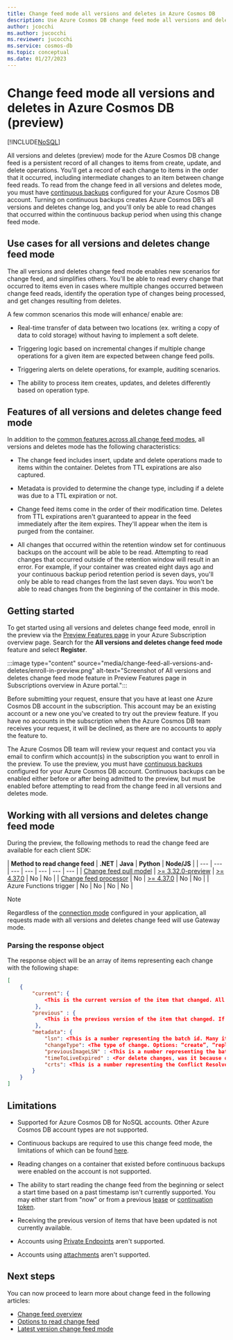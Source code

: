 ```yaml
---
title: Change feed mode all versions and deletes in Azure Cosmos DB 
description: Use Azure Cosmos DB change feed mode all versions and deletes to track changes in documents from create, update, or delete operations  
author: jcocchi
ms.author: jucocchi
ms.reviewer: jucocchi
ms.service: cosmos-db
ms.topic: conceptual
ms.date: 01/27/2023
---
```

# Change feed mode all versions and deletes in Azure Cosmos DB (preview)
[!INCLUDE[NoSQL](../includes/appliesto-nosql.md)]

All versions and deletes (preview) mode for the Azure Cosmos DB change feed is a persistent record of all changes to items from create, update, and delete operations. You'll get a record of each change to items in the order that it occurred, including intermediate changes to an item between change feed reads. To read from the change feed in all versions and deletes mode, you must have [continuous backups](../continuous-backup-restore-introduction.md) configured for your Azure Cosmos DB account. Turning on continuous backups creates Azure Cosmos DB’s all versions and deletes change log, and you'll only be able to read changes that occurred within the continuous backup period when using this change feed mode.

## Use cases for all versions and deletes change feed mode

The all versions and deletes change feed mode enables new scenarios for change feed, and simplifies others. You'll be able to read every change that occurred to items even in cases where multiple changes occurred between change feed reads, identify the operation type of changes being processed, and get changes resulting from deletes. 

A few common scenarios this mode will enhance/ enable are: 

* Real-time transfer of data between two locations (ex. writing a copy of data to cold storage) without having to implement a soft delete.

* Triggering logic based on incremental changes if multiple change operations for a given item are expected between change feed polls.

* Triggering alerts on delete operations, for example, auditing scenarios.

* The ability to process item creates, updates, and deletes differently based on operation type.

## Features of all versions and deletes change feed mode

In addition to the [common features across all change feed modes](../change-feed.md#features-of-change-feed), all versions and deletes mode has the following characteristics:

* The change feed includes insert, update and delete operations made to items within the container. Deletes from TTL expirations are also captured.

* Metadata is provided to determine the change type, including if a delete was due to a TTL expiration or not.

* Change feed items come in the order of their modification time. Deletes from TTL expirations aren't guaranteed to appear in the feed immediately after the item expires. They'll appear when the item is purged from the container. 

* All changes that occurred within the retention window set for continuous backups on the account will be able to be read. Attempting to read changes that occurred outside of the retention window will result in an error. For example, if your container was created eight days ago and your continuous backup period retention period is seven days, you'll only be able to read changes from the last seven days. You won't be able to read changes from the beginning of the container in this mode.

## Getting started

To get started using all versions and deletes change feed mode, enroll in the preview via the [Preview Features page](../../azure-resource-manager/management/preview-features.md) in your Azure Subscription overview page. Search for the **All versions and deletes change feed mode** feature and select **Register**.

:::image type="content" source="media/change-feed-all-versions-and-deletes/enroll-in-preview.png" alt-text="Screenshot of All versions and deletes change feed mode feature in Preview Features page in Subscriptions overview in Azure portal.":::

Before submitting your request, ensure that you have at least one Azure Cosmos DB account in the subscription. This account may be an existing account or a new one you've created to try out the preview feature. If you have no accounts in the subscription when the Azure Cosmos DB team receives your request, it will be declined, as there are no accounts to apply the feature to.

The Azure Cosmos DB team will review your request and contact you via email to confirm which account(s) in the subscription you want to enroll in the preview. To use the preview, you must have [continuous backups](../continuous-backup-restore-introduction.md) configured for your Azure Cosmos DB account. Continuous backups can be enabled either before or after being admitted to the preview, but must be enabled before attempting to read from the change feed in all versions and deletes mode.

## Working with all versions and deletes change feed mode

During the preview, the following methods to read the change feed are available for each client SDK:

| **Method to read change feed** | **.NET** | **Java** | **Python** | **Node/JS** |
| --- | --- | --- | --- | --- | --- | --- |
| [Change feed pull model](change-feed-pull-model.md) | [>= 3.32.0-preview](https://www.nuget.org/packages/Microsoft.Azure.Cosmos/3.17.0-preview) | [>= 4.37.0](https://mvnrepository.com/artifact/com.azure/azure-cosmos/4.37.0) |  No  |  No  |
| [Change feed processor](change-feed-processor.md) | No | [>= 4.37.0](https://mvnrepository.com/artifact/com.azure/azure-cosmos/4.37.0) | No | No |
| Azure Functions trigger | No | No | No | No |

> [!NOTE]
> Regardless of the [connection mode](sdk-connection-modes.md#available-connectivity-modes) configured in your application, all requests made with all versions and deletes change feed will use Gateway mode.

### Parsing the response object

The response object will be an array of items representing each change with the following shape:

```json
[
    {  
        "current": { 
            <This is the current version of the item that changed. All of the properties of your item will appear here. This will be empty for delete operations.>
         },  
        "previous" : { 
            <This is the previous version of the item that changed. If the change was a delete operation, the item that was deleted will appear here. This will be empty for create and replace operations.>
         },  
        "metadata": {
            "lsn": <This is a number representing the batch id. Many items may have the same lsn.>, 
            "changeType": <The type of change. Options: “create”, “replace”, “delete”>, 
            "previousImageLSN" : <This is a number representing the batch id of the change prior to this one.>, 
            "timeToLiveExpired" : <For delete changes, was it because of a TTL expiration or not? Options: “true”, “false”>, 
            "crts": <This is a number representing the Conflict Resolved Timestamp. It has the same format as _ts.> 
        } 
    }
]
```

## Limitations

* Supported for Azure Cosmos DB for NoSQL accounts. Other Azure Cosmos DB account types are not supported.

* Continuous backups are required to use this change feed mode, the limitations of which can be found [here](../continuous-backup-restore-introduction.md#current-limitations).

* Reading changes on a container that existed before continuous backups were enabled on the account is not supported.

* The ability to start reading the change feed from the beginning or select a start time based on a past timestamp isn't currently supported. You may either start from "now" or from a previous [lease](change-feed-processor.md#components-of-the-change-feed-processor) or [continuation token](change-feed-pull-model.md#saving-continuation-tokens).

* Receiving the previous version of items that have been updated is not currently available.

* Accounts using [Private Endpoints](../how-to-configure-private-endpoints.md) aren't supported.

* Accounts using [attachments](../attachments.md) aren't supported.

## Next steps

You can now proceed to learn more about change feed in the following articles:

* [Change feed overview](../change-feed.md)
* [Options to read change feed](read-change-feed.md)
* [Latest version change feed mode](change-feed-latest-version.md)
